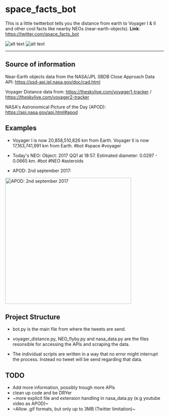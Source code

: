 # space_facts_bot
This is a little twitterbot tells you the distance from earth to Voyager I &amp; II and other cool facts like nearby NEOs (near-earth-objects).
**Link**: https://twitter.com/space_facts_bot

![alt text](https://img.shields.io/badge/build-passing-brightgreen.svg)
![alt text](https://img.shields.io/badge/license-MIT-blue.svg)

--- 

## Source of information
Near-Earth objects data from the NASA/JPL SBDB Close Approach Data API: https://ssd-api.jpl.nasa.gov/doc/cad.html

Voyager Distance data from: https://theskylive.com/voyager1-tracker / https://theskylive.com/voyager2-tracker

NASA's Astronomical Picture of the Day (APOD): https://api.nasa.gov/api.html#apod

## Examples

- Voyager I is now 20,858,510,826 km from Earth. Voyager II is now 17,163,741,991 km from Earth. #bot #space #voyager
- Today's NEO: Object: 2017 QQ1 at 18:57. Estimated diameter: 0.0297 - 0.0665 km. #bot #NEO #asteroids

- APOD: 2nd september 2017: 
<img src="https://apod.nasa.gov/apod/image/1709/voyager_modern_poster.jpg" alt="APOD: 2nd september 2017" height="400"/>


## Project Structure

- bot.py is the main file from where the tweets are send. 

- voyager_distance.py, NEO_flyby.py and nasa_data.py are the files resonsible for accessing the APIs and scraping the data.

- The individual scripts are written in a way that no error might interrupt the process. Instead no tweet will be send regarding that data.

## TODO

- Add more information, possibly trough more APIs
- clean up code and be DRYer
- ~more explicit file and extension handling in nasa_data.py (e.g youtube video as APOD)~
- ~Allow .gif formats, but only up to 3MB (Twitter limitation)~


